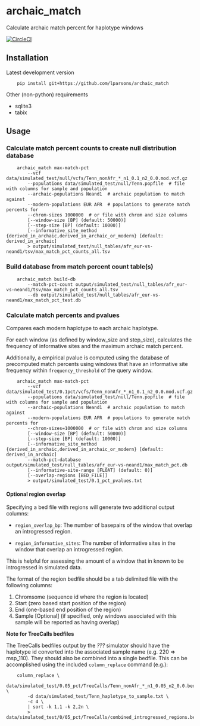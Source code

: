 # archaic_match

Calculate archaic match percent for haplotype windows

[![CircleCI](https://circleci.com/gh/lparsons/archaic_match.svg?style=svg)](https://circleci.com/gh/lparsons/archaic_match)

## Installation

Latest development version

```
    pip install git+https://github.com/lparsons/archaic_match
```

Other (non-python) requirements
*   sqlite3
*   tabix


## Usage

### Calculate match percent counts to create null distribution database
```
    archaic_match max-match-pct
        --vcf data/simulated_test/null/vcfs/Tenn_nonAfr_*_n1_0.1_n2_0.0.mod.vcf.gz
        --populations data/simulated_test/null/Tenn.popfile  # file with columns for sample and population
        --archaic-populations Neand1  # archaic population to match against
        --modern-populations EUR AFR  # populations to generate match percents for
        --chrom-sizes 1000000  # or file with chrom and size columns
        [--window-size [BP] (default: 50000)]
        [--step-size [BP] (default: 10000)]
        [--informative_site_method {derived_in_archaic,derived_in_archaic_or_modern} [default: derived_in_archaic]
        > output/simulated_test/null_tables/afr_eur-vs-neand1/tsv/max_match_pct_counts_all.tsv
```

### Build database from match percent count table(s)
```
    archaic_match build-db
        --match-pct-count output/simulated_test/null_tables/afr_eur-vs-neand1/tsv/max_match_pct_counts_all.tsv
        --db output/simulated_test/null_tables/afr_eur-vs-neand1/max_match_pct_test.db
```

### Calculate match percents and pvalues

Compares each modern haplotype to each archaic haplotype.

For each window (as defined by window_size and step_size), calculates the
frequency of informative sites and the maximum archaic match percent.

Additionally, a empirical pvalue is computed using the database of precomputed
match percents using windows that have an informative site frequency within
`frequency_threshold` of the query window.

```
    archaic_match max-match-pct
        --vcf data/simulated_test/0.1pct/vcfs/Tenn_nonAfr_*_n1_0.1_n2_0.0.mod.vcf.gz
        --populations data/simulated_test/null/Tenn.popfile  # file with columns for sample and population
        --archaic-populations Neand1  # archaic population to match against
        --modern-populations EUR AFR  # populations to generate match percents for
        --chrom-sizes=1000000  # or file with chrom and size columns
        [--window-size [BP] (default: 50000)]
        [--step-size [BP] (default: 10000)]
        [--informative_site_method {derived_in_archaic,derived_in_archaic_or_modern} [default: derived_in_archaic]
        --match-pct-database output/simulated_test/null_tables/afr_eur-vs-neand1/max_match_pct.db
        [--informative-site-range [FLOAT] (default: 0)]
        [--overlap-regions [BED_FILE]]
        > output/simulated_test/0.1_pct_pvalues.txt
```

#### Optional region overlap

Specifying a bed file with regions will generate two additional
output columns:

*   `region_overlap_bp`: The number of basepairs of the window that
    overlap an introgressed region.

*   `region_informative_sites`: The number of informative sites in the
    window that overlap an introgressed region.

This is helpful for assessing the amount of a window that in known to be
introgressed in simulated data.

The format of the region bedfile should be a tab delimited file with the
following columns:

1.  Chromsome (sequence id where the region is located)
2.  Start (zero based start position of the region)
3.  End (one-based end position of the region)
4.  Sample \[Optional\] (if specified, only windows associated with this
    sample will be reported as having overlap)

**Note for TreeCalls bedfiles**

The TreeCalls bedfiles output by the *???* simulator should have the haplotype
id converted into the associated sample name (e.g. 220 => msp_110). They
should also be combined into a single bedfile. This can be accomplished using
the included `column_replace` command (e.g.):

```
    column_replace \
        data/simulated_test/0.05_pct/TreeCalls/Tenn_nonAfr_*_n1_0.05_n2_0.0.bed.merged.gz \
        -d data/simulated_test/Tenn_haplotype_to_sample.txt \
        -c 4 \
        | sort -k 1,1 -k 2,2n \
        > data/simulated_test/0/05_pct/TreeCalls/combined_introgressed_regions.bed
```
